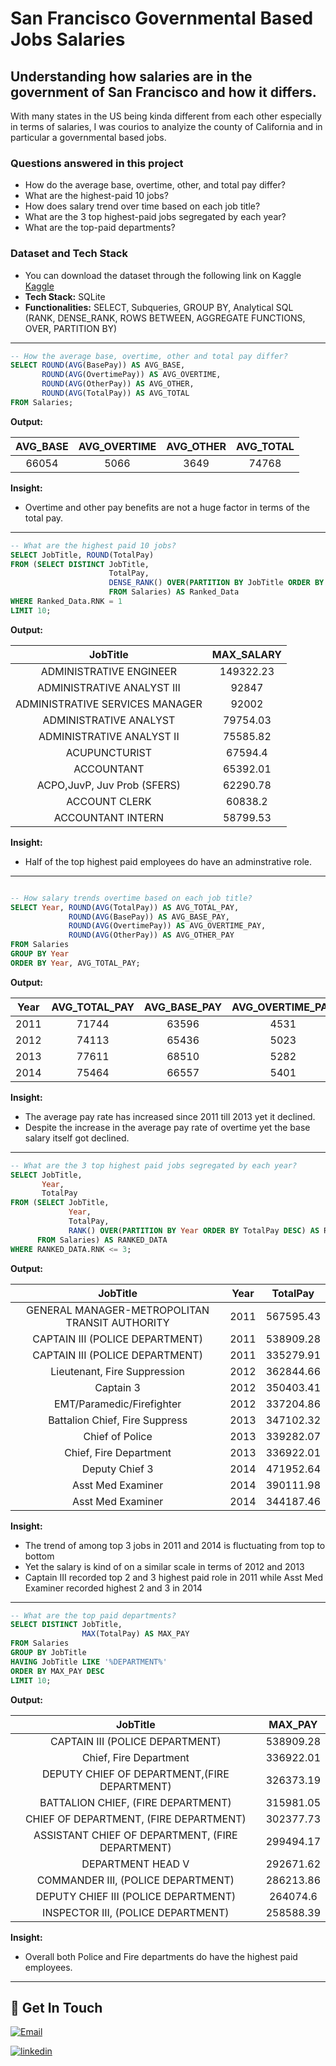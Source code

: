 # San Francisco Governmental Based Jobs Salaries
## Understanding how salaries are in the government of San Francisco and how it differs.

With many states in the US being kinda different from each other especially in terms of salaries, I was courios to analyize the county of California and in particular
a governmental based jobs.


### Questions answered in this project

- How do the average base, overtime, other, and total pay differ?
- What are the highest-paid 10 jobs?
- How does salary trend over time based on each job title?
- What are the 3 top highest-paid jobs segregated by each year?
- What are the top-paid departments?

### Dataset and Tech Stack
- You can download the dataset through the following link on Kaggle
[Kaggle](https://www.kaggle.com/datasets/kaggle/sf-salaries)
- **Tech Stack:** SQLite
- **Functionalities:** SELECT, Subqueries, GROUP BY, Analytical SQL (RANK, DENSE_RANK, ROWS BETWEEN, AGGREGATE FUNCTIONS, OVER, PARTITION BY)

------------------------------------------------------

```sql
-- How the average base, overtime, other and total pay differ?
SELECT ROUND(AVG(BasePay)) AS AVG_BASE,
       ROUND(AVG(OvertimePay)) AS AVG_OVERTIME,
       ROUND(AVG(OtherPay)) AS AVG_OTHER,
       ROUND(AVG(TotalPay)) AS AVG_TOTAL
FROM Salaries;
```
**Output:**

|  AVG_BASE    |  AVG_OVERTIME  |   AVG_OTHER    |   AVG_TOTAL    |
|     :---:    |     :---:      |     :---:      |     :---:      |
| 66054        | 5066           |       3649     |  74768         |

**Insight:**
- Overtime and other pay benefits are not a huge factor in terms of the total pay.

------------------------------------------------------

```sql
-- What are the highest paid 10 jobs?
SELECT JobTitle, ROUND(TotalPay)
FROM (SELECT DISTINCT JobTitle,
					  TotalPay,
					  DENSE_RANK() OVER(PARTITION BY JobTitle ORDER BY TotalPay DESC) AS RNK
					  FROM Salaries) AS Ranked_Data
WHERE Ranked_Data.RNK = 1
LIMIT 10;
```
**Output:**

|  JobTitle    |  MAX_SALARY    |
|     :---:    |     :---:    |
| ADMINISTRATIVE ENGINEER | 149322.23 |
| ADMINISTRATIVE ANALYST III | 92847 |
| ADMINISTRATIVE SERVICES MANAGER | 92002 |
| ADMINISTRATIVE ANALYST | 79754.03 |
| ADMINISTRATIVE ANALYST II | 75585.82 |
| ACUPUNCTURIST | 67594.4 |
| ACCOUNTANT | 65392.01 |
| ACPO,JuvP, Juv Prob (SFERS) | 62290.78 |
| ACCOUNT CLERK | 60838.2 |
| ACCOUNTANT INTERN | 58799.53 |

**Insight:**
- Half of the top highest paid employees do have an adminstrative role.

------------------------------------------------------

```sql

-- How salary trends overtime based on each job title?
SELECT Year, ROUND(AVG(TotalPay)) AS AVG_TOTAL_PAY,
			 ROUND(AVG(BasePay)) AS AVG_BASE_PAY,
			 ROUND(AVG(OvertimePay)) AS AVG_OVERTIME_PAY,
			 ROUND(AVG(OtherPay)) AS AVG_OTHER_PAY
FROM Salaries
GROUP BY Year
ORDER BY Year, AVG_TOTAL_PAY;
```

**Output:**

|  Year  |  AVG_TOTAL_PAY |  AVG_BASE_PAY |  AVG_OVERTIME_PAY |  AVG_OTHER_PAY |  
|     :---:  |   :---:    |   :---:    |   :---:    |   :---:    |    
|  2011 | 71744 | 63596 | 4531 | 3617 | 
|  2012 | 74113 | 65436 | 5023 | 3653 | 
|  2013 | 77611 | 68510 | 5282 | 3820 | 
|  2014 | 75464 | 66557 | 5401 | 3505 | 

**Insight:**
- The average pay rate has increased since 2011 till 2013 yet it declined.
- Despite the increase in the average pay rate of overtime yet the base salary itself got declined.

------------------------------------------------------

```sql
-- What are the 3 top highest paid jobs segregated by each year?
SELECT JobTitle,
	   Year,
	   TotalPay
FROM (SELECT JobTitle,
			 Year,
			 TotalPay,
			 RANK() OVER(PARTITION BY Year ORDER BY TotalPay DESC) AS RNK
	  FROM Salaries) AS RANKED_DATA
WHERE RANKED_DATA.RNK <= 3;
```
**Output:**

|  JobTitle   |  Year   |  TotalPay   | 
|     :---:  |     :---:  |     :---:  |  
|  GENERAL MANAGER-METROPOLITAN TRANSIT AUTHORITY | 2011 | 567595.43 |
|  CAPTAIN III (POLICE DEPARTMENT) | 2011 | 538909.28 |
|  CAPTAIN III (POLICE DEPARTMENT) | 2011 | 335279.91 |
|  Lieutenant, Fire Suppression | 2012 | 362844.66 |
|  Captain 3 | 2012 | 350403.41 |
|  EMT/Paramedic/Firefighter |2012 | 337204.86 | 
|  Battalion Chief, Fire Suppress | 2013 | 347102.32 |
|  Chief of Police |  2013 | 339282.07 |
|  Chief, Fire Department |  2013 | 336922.01 |
|  Deputy Chief 3 |  2014 | 471952.64 |
|  Asst Med Examiner |   2014 | 390111.98 |
|  Asst Med Examiner |   2014 | 344187.46 |

**Insight:**
- The trend of among top 3 jobs in 2011 and 2014 is fluctuating from top to bottom
- Yet the salary is kind of on a similar scale in terms of 2012 and 2013
- Captain III recorded top 2 and 3 highest paid role in 2011 while Asst Med Examiner recorded highest 2 and 3 in 2014

------------------------------------------------------

```sql
-- What are the top paid departments?
SELECT DISTINCT JobTitle,
                MAX(TotalPay) AS MAX_PAY
FROM Salaries
GROUP BY JobTitle
HAVING JobTitle LIKE '%DEPARTMENT%'
ORDER BY MAX_PAY DESC
LIMIT 10;
```
**Output:**

|  JobTitle   |  MAX_PAY   |
|     :---:  |     :---:  |
| CAPTAIN III (POLICE DEPARTMENT) | 538909.28 |
| Chief, Fire Department | 336922.01 |
| DEPUTY CHIEF OF DEPARTMENT,(FIRE DEPARTMENT) | 326373.19 | 
| BATTALION CHIEF, (FIRE DEPARTMENT) | 315981.05 |
| CHIEF OF DEPARTMENT, (FIRE DEPARTMENT) | 302377.73 |
| ASSISTANT CHIEF OF DEPARTMENT, (FIRE DEPARTMENT) | 299494.17 | 
| DEPARTMENT HEAD V | 292671.62 |
| COMMANDER III, (POLICE DEPARTMENT) | 286213.86 | 
| DEPUTY CHIEF III (POLICE DEPARTMENT) | 264074.6 |
| INSPECTOR III, (POLICE DEPARTMENT) | 258588.39 |

**Insight:**
- Overall both Police and Fire departments do have the highest paid employees.
------------------------------------------------------

## 🔗 Get In Touch
[![Email](https://img.shields.io/badge/Email_Me-000?style=for-the-badge&logo=ko-fi&logoColor=white)](mailto:mustafaa7med@gmail.com)

[![linkedin](https://img.shields.io/badge/linkedin-0A66C2?style=for-the-badge&logo=linkedin&logoColor=white)](https://www.linkedin.com/in/mustafaa7med)
